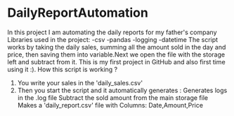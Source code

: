 # DailyReportAutomation
In this project I am automating the daily reports for my father's company
Libraries used in the project:
-csv
-pandas
-logging
-datetime
The script works by taking the daily sales, summing all the amount sold in the day and price, then saving them into variable.Next we open the file with the storage left and subtract from it.
This is my first project in GitHub and also first time using it :).
How this script is working ?
1. You write your sales in the 'daily_sales.csv'
2. Then you start the script and it automatically generates :
Generates logs in the .log file
Subtract the sold amount from the main storage file
Makes a 'daily_report.csv' file with Columns: Date,Amount,Price
